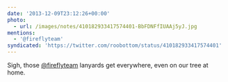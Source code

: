```yaml
---
date: '2013-12-09T23:12:26+00:00'
photo:
  - url: /images/notes/410182933417574401-BbFDNFfIUAAj5yJ.jpg
mentions:
  - '@fireflyteam'
syndicated: 'https://twitter.com/roobottom/status/410182933417574401'
---
```

Sigh, those [@fireflyteam](https://twitter.com/@fireflyteam) lanyards get everywhere, even on our tree at home. 
